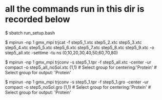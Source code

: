 # all the commands run in this dir is recorded below

$ sbatch run_setup.bash

$ mpirun -np 1 gmx_mpi trjcat -f step5_1.xtc step5_2.xtc step5_3.xtc step5_4.xtc step5_5.xtc step5_6.xtc step5_7.xtc step5_8.xtc step5_9.xtc -o step5_all.xtc -settime -tu ns
 (0,10,20,30,40,50,60,70,80)

$ mpirun -np 1 gmx_mpi trjconv -s step5_1.tpr -f step5_all.xtc -center -ur compact -o step5_all_noSol.xtc
 (1,1)  # Select group for centering:'Protein' # Select group for output: 'Protein'

$ mpirun -np 1 gmx_mpi trjconv -s step5_1.tpr -f step5_1.gro -center -ur compact -o step5_noSol.gro
 (1,1)  # Select group for centering:'Protein' # Select group for output: 'Protein'

